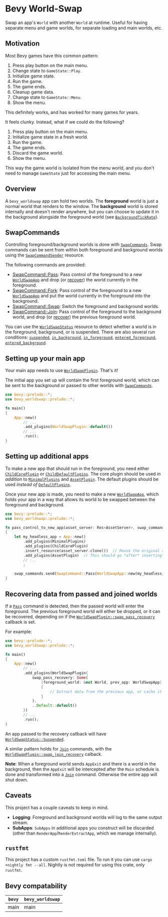# Bevy World-Swap

Swap an app's `World` with another `World` at runtime. Useful for having separate menu and game worlds, for separate loading and main worlds, etc.



## Motivation

Most Bevy games have this common pattern:

1. Press play button on the main menu.
1. Change state to `GameState::Play`.
1. Initialize game state.
1. Run the game.
1. The game ends.
1. Cleanup game data.
1. Change state to `GameState::Menu`.
1. Show the menu.

This definitely works, and has worked for many games for years.

It feels clunky. Instead, what if we could do the following?

1. Press play button on the main menu.
1. Initialize game state in a fresh world.
1. Run the game.
1. The game ends.
1. Discard the game world.
1. Show the menu.

This way the game world is isolated from the menu world, and you don't need to manage `GameState` just for accessing the main menu.



## Overview

A `bevy_worldswap` app can hold two worlds. The **foreground** world is just a normal world that renders to the window. The **background** world is stored internally and doesn't render anywhere, but you can choose to update it in the background alongside the foreground world (see [`BackgroundTickRate`](bevy_worldswap::BackgroundTickRate)).



## SwapCommands

Controlling foreground/background worlds is done with [`SwapCommands`](bevy_worldswap::SwapCommand). Swap commands can be sent from within both foreground and background worlds using the [`SwapCommandSender`](bevy_worldswap::SwapCommandSender) resource.

The following commands are provided:
- [SwapCommand::Pass](bevy_worldswap::SwapCommand::Pass): Pass control of the foreground to a new [`WorldSwapApp`](bevy_worldswap::WorldSwapApp) and drop (or [recover](WorldSwapPlugin::swap_pass_recovery)) the world currently in the foreground.
- [SwapCommand::Fork](bevy_worldswap::SwapCommand::Fork): Pass control of the foreground to a new [`WorldSwapApp`](bevy_worldswap::WorldSwapApp) and put the world currently in the foreground into the background.
- [SwapCommand::Swap](bevy_worldswap::SwapCommand::Swap): Switch the foreground and background worlds.
- [SwapCommand::Join](bevy_worldswap::SwapCommand::Join): Pass control of the foreground to the background world, and drop (or [recover](WorldSwapPlugin::swap_join_recovery)) the previous foreground world.

You can use the [`WorldSwapStatus`](bevy_worldswap::WorldSwapStatus) resource to detect whether a world is in the foreground, background, or is suspended. There are also several run conditions: [`suspended`](bevy_worldswap::suspended), [`in_background`](bevy_worldswap::in_background), [`in_foreground`](bevy_worldswap::in_foreground), [`entered_foreground`](bevy_worldswap::entered_foreground), [`entered_background`](bevy_worldswap::entered_background).



## Setting up your main app

Your main app needs to use [`WorldSwapPlugin`](bevy_worldswap::WorldSwapPlugin). That's it!

The initial app you set up will contain the first foreground world, which can be sent to the background or passed to other worlds with [`SwapCommands`](bevy_worldswap::SwapCommand).

```rust
use bevy::prelude::*;
use bevy_worldswap::prelude::*;

fn main()
{
    App::new()
        // ...
        .add_plugins(WorldSwapPlugin::default())
        // ...
        .run();
}
```



## Setting up additional apps

To make a new app that should run in the foreground, you need either [`ChildCorePlugin`](bevy_worldswap::ChildCorePlugin) or [`ChildDefaultPlugins`](bevy_worldswap::ChildDefaultPlugins). The core plugin should be used *in addition* to [`MinimalPlugins`](bevy::prelude::MinimalPlugins) and [`AssetPlugin`](bevy::prelude::AssetPlugin). The default plugins should be used *instead of* [`DefaultPlugins`](bevy::prelude::DefaultPlugins).

Once your new app is made, you need to make a new [`WorldSwapApp`](bevy_worldswap::WorldSwapApp), which holds your app in a way that allows its world to be swapped between the foreground and background.

```rust
use bevy::prelude::*;
use bevy_worldswap::prelude::*;

fn pass_control_to_new_app(asset_server: Res<AssetServer>, swap_commands: Res<SwapCommandSender>)
{
    let my_headless_app = App::new()
        .add_plugins(MinimalPlugins)
        .add_plugins(ChildCorePlugin)
        .insert_resource(asset_server.clone())  // Reuse the original app's AssetServer.
        .add_plugins(AssetPlugin)  // This should go *after* inserting an AssetServer clone.
        // ...
        ;  

    swap_commands.send(SwapCommand::Pass(WorldSwapApp::new(my_headless_app)));
}
```



## Recovering data from passed and joined worlds

If a [`Pass`](bevy_worldswap::SwapCommand::Pass) command is detected, then the passed world will enter the foreground. The previous foreground world will either be dropped, or it can be recovered, depending on if the [`WorldSwapPlugin::swap_pass_recovery`](WorldSwapPlugin::swap_pass_recovery) callback is set.

For example:
```rust
use bevy::prelude::*;
use bevy_worldswap::prelude::*;

fn main()
{
    App::new()
        // ...
        .add_plugins(WorldSwapPlugin{
            swap_pass_recovery: Some(
                |foreground_world: &mut World, prev_app: WorldSwapApp|
                {
                    // Extract data from the previous app, or cache it for sending into the foreground again!
                }
            ),
            ..Default::default()
        })
        // ...
        .run();
}
```

An app passed to the recovery callback will have [`WorldSwapStatus::Suspended`](bevy_worldswap::WorldSwapStatus::Suspended).

A similar pattern holds for [`Join`](bevy_worldswap::SwapCommand::Join) commands, with the [`WorldSwapPlugin::swap_join_recovery`](WorldSwapPlugin::swap_join_recovery) calback.

**Note**: When a foreground world sends `AppExit` and there is a world in the background, then the `AppExit` will be intercepted after the `Main` schedule is done and transformed into a [`Join`](bevy_worldswap::SwapCommand::Join) command. Otherwise the entire app will shut down.



## Caveats

This project has a couple caveats to keep in mind.
- **Logging**: Foreground and background worlds will log to the same output stream.
- **SubApps**: `SubApps` in additional apps you construct will be discarded (other than `RenderApp`/`RenderExtractApp`, which we manage internally).



## `rustfmt`

This project has a custom `rustfmt.toml` file. To run it you can use `cargo +nightly fmt --all`. Nightly is not required for using this crate, only `rustfmt`.



## Bevy compatability

| `bevy` | `bevy_worldswap` |
|--------|------------------|
| main   | main             |
